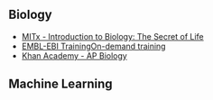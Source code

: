 ## Biology

- [MITx - Introduction to Biology: The Secret of Life](https://www.edx.org/course/introduction-to-biology-the-secret-of-life-3)
- [EMBL-EBI TrainingOn-demand training](https://www.ebi.ac.uk/training/on-demand?facets=&page=1)
- [Khan Academy - AP Biology](https://www.khanacademy.org/science/ap-biology)

## Machine Learning


